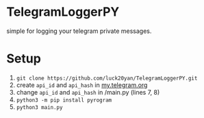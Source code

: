 # TelegramLoggerPY
simple for logging your telegram private messages.
# Setup
1. `git clone https://github.com/luck20yan/TelegramLoggerPY.git`
2. create `api_id` and `api_hash` in [my.telegram.org](https://my.telegram.org/apps)
3. change `api_id` and `api_hash` in /main.py (lines 7, 8)
4. `python3 -m pip install pyrogram`
5. `python3 main.py`

